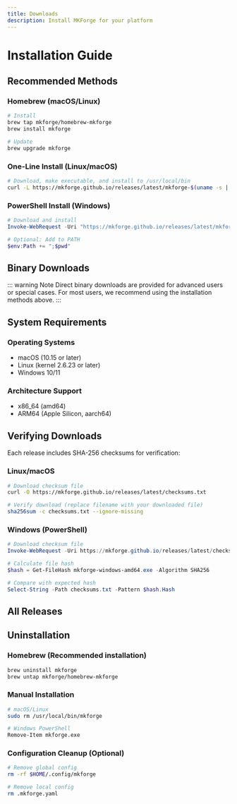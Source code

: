```yaml
---
title: Downloads
description: Install MKForge for your platform
---
```


# Installation Guide

## Recommended Methods

### Homebrew (macOS/Linux)
```bash
# Install
brew tap mkforge/homebrew-mkforge
brew install mkforge

# Update
brew upgrade mkforge
```

### One-Line Install (Linux/macOS)
```bash
# Download, make executable, and install to /usr/local/bin
curl -L https://mkforge.github.io/releases/latest/mkforge-$(uname -s | tr '[:upper:]' '[:lower:]')-$(uname -m | sed 's/x86_64/amd64/;s/aarch64/arm64/') -o mkforge && chmod +x mkforge && sudo mv mkforge /usr/local/bin/
```

### PowerShell Install (Windows)
```powershell
# Download and install
Invoke-WebRequest -Uri "https://mkforge.github.io/releases/latest/mkforge-windows-amd64.exe" -OutFile "mkforge.exe"

# Optional: Add to PATH
$env:Path += ";$pwd"
```

## Binary Downloads

::: warning Note
Direct binary downloads are provided for advanced users or special cases. For most users, we recommend using the installation methods above.
:::

<DownloadButton :show-version="true" />

## System Requirements

### Operating Systems
- macOS (10.15 or later)
- Linux (kernel 2.6.23 or later)
- Windows 10/11

### Architecture Support
- x86_64 (amd64)
- ARM64 (Apple Silicon, aarch64)

## Verifying Downloads

Each release includes SHA-256 checksums for verification:

### Linux/macOS
```bash
# Download checksum file
curl -O https://mkforge.github.io/releases/latest/checksums.txt

# Verify download (replace filename with your downloaded file)
sha256sum -c checksums.txt --ignore-missing
```

### Windows (PowerShell)
```powershell
# Download checksum file
Invoke-WebRequest -Uri https://mkforge.github.io/releases/latest/checksums.txt -OutFile checksums.txt

# Calculate file hash
$hash = Get-FileHash mkforge-windows-amd64.exe -Algorithm SHA256

# Compare with expected hash
Select-String -Path checksums.txt -Pattern $hash.Hash
```

## All Releases

<ReleaseList />

## Uninstallation

### Homebrew (Recommended installation)
```bash
brew uninstall mkforge
brew untap mkforge/homebrew-mkforge
```

### Manual Installation
```bash
# macOS/Linux
sudo rm /usr/local/bin/mkforge

# Windows PowerShell
Remove-Item mkforge.exe
```

### Configuration Cleanup (Optional)
```bash
# Remove global config
rm -rf $HOME/.config/mkforge

# Remove local config
rm .mkforge.yaml
```

<style scoped>
.content {
  max-width: 800px;
  margin: 0 auto;
  padding: 2rem 1rem;
}

.warning {
  border-left: 4px solid var(--vp-c-warning);
  background-color: var(--vp-c-warning-soft);
  padding: 1rem;
  margin: 1rem 0;
  border-radius: 4px;
}
</style>
